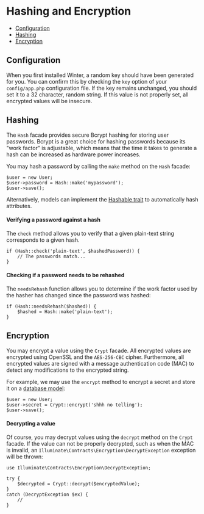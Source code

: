 # Hashing and Encryption

- [Configuration](#configuration)
- [Hashing](#hashing)
- [Encryption](#encryption)

<a name="configuration"></a>
## Configuration

When you first installed Winter, a random key should have been generated for you. You can confirm this by checking the `key` option of your `config/app.php` configuration file. If the key remains unchanged, you should set it to a 32 character, random string. If this value is not properly set, all encrypted values will be insecure.

<a name="hashing"></a>
## Hashing

The `Hash` facade provides secure Bcrypt hashing for storing user passwords. Bcrypt is a great choice for hashing passwords because its "work factor" is adjustable, which means that the time it takes to generate a hash can be increased as hardware power increases.

You may hash a password by calling the `make` method on the `Hash` facade:

    $user = new User;
    $user->password = Hash::make('mypassword');
    $user->save();

Alternatively, models can implement the [Hashable trait](../database/traits#hashable) to automatically hash attributes.

#### Verifying a password against a hash

The `check` method allows you to verify that a given plain-text string corresponds to a given hash.

    if (Hash::check('plain-text', $hashedPassword)) {
        // The passwords match...
    }

#### Checking if a password needs to be rehashed

The `needsRehash` function allows you to determine if the work factor used by the hasher has changed since the password was hashed:

    if (Hash::needsRehash($hashed)) {
        $hashed = Hash::make('plain-text');
    }

<a name="encryption"></a>
## Encryption

You may encrypt a value using the `Crypt` facade. All encrypted values are encrypted using OpenSSL and the `AES-256-CBC` cipher. Furthermore, all encrypted values are signed with a message authentication code (MAC) to detect any modifications to the encrypted string.

For example, we may use the `encrypt` method to encrypt a secret and store it on a [database model](../database/model):

    $user = new User;
    $user->secret = Crypt::encrypt('shhh no telling');
    $user->save();

#### Decrypting a value

Of course, you may decrypt values using the `decrypt` method on the `Crypt` facade. If the value can not be properly decrypted, such as when the MAC is invalid, an `Illuminate\Contracts\Encryption\DecryptException` exception will be thrown:

    use Illuminate\Contracts\Encryption\DecryptException;

    try {
        $decrypted = Crypt::decrypt($encryptedValue);
    }
    catch (DecryptException $ex) {
        //
    }
